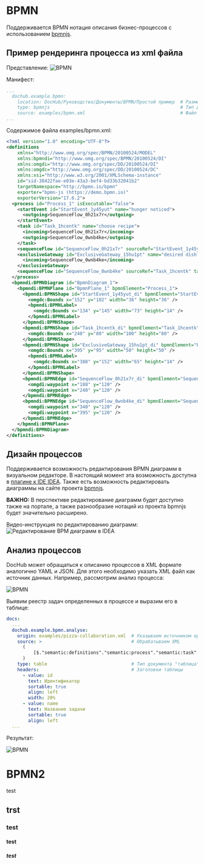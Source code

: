 # BPMN

Поддерживается BPMN нотация описания бизнес-процессов с использованием [bpmnjs](https://bpmn.io/). 

## Пример рендеринга процесса из xml файла
Представление:
![BPMN](@document/dochub.example.bpmn)


Манифест:
```yaml
...
  dochub.example.bpmn:
    location: DocHub/Руководство/Документы/BPMN/Простой пример  # Размещение документа в меню
    type: bpmnjs                                                # Тип документа
    source: examples/bpmn.xml                                   # Файл с xml описанием диаграммы
...
```

Содержимое файла examples/bpmn.xml:
```xml
<?xml version="1.0" encoding="UTF-8"?>
<definitions 
    xmlns="http://www.omg.org/spec/BPMN/20100524/MODEL"
    xmlns:bpmndi="http://www.omg.org/spec/BPMN/20100524/DI"
    xmlns:omgdi="http://www.omg.org/spec/DD/20100524/DI"
    xmlns:omgdc="http://www.omg.org/spec/DD/20100524/DC"
    xmlns:xsi="http://www.w3.org/2001/XMLSchema-instance"
    id="sid-38422fae-e03e-43a3-bef4-bd33b32041b2"
    targetNamespace="http://bpmn.io/bpmn"
    exporter="bpmn-js (https://demo.bpmn.io)"
    exporterVersion="17.6.2">
  <process id="Process_1" isExecutable="false">
    <startEvent id="StartEvent_1y45yut" name="hunger noticed">
      <outgoing>SequenceFlow_0h21x7r</outgoing>
    </startEvent>
    <task id="Task_1hcentk" name="choose recipe">
      <incoming>SequenceFlow_0h21x7r</incoming>
      <outgoing>SequenceFlow_0wnb4ke</outgoing>
    </task>
    <sequenceFlow id="SequenceFlow_0h21x7r" sourceRef="StartEvent_1y45yut" targetRef="Task_1hcentk" />
    <exclusiveGateway id="ExclusiveGateway_15hu1pt" name="desired dish?">
      <incoming>SequenceFlow_0wnb4ke</incoming>
    </exclusiveGateway>
    <sequenceFlow id="SequenceFlow_0wnb4ke" sourceRef="Task_1hcentk" targetRef="ExclusiveGateway_15hu1pt" />
  </process>
  <bpmndi:BPMNDiagram id="BpmnDiagram_1">
    <bpmndi:BPMNPlane id="BpmnPlane_1" bpmnElement="Process_1">
      <bpmndi:BPMNShape id="StartEvent_1y45yut_di" bpmnElement="StartEvent_1y45yut">
        <omgdc:Bounds x="152" y="102" width="36" height="36" />
        <bpmndi:BPMNLabel>
          <omgdc:Bounds x="134" y="145" width="73" height="14" />
        </bpmndi:BPMNLabel>
      </bpmndi:BPMNShape>
      <bpmndi:BPMNShape id="Task_1hcentk_di" bpmnElement="Task_1hcentk">
        <omgdc:Bounds x="240" y="80" width="100" height="80" />
      </bpmndi:BPMNShape>
      <bpmndi:BPMNShape id="ExclusiveGateway_15hu1pt_di" bpmnElement="ExclusiveGateway_15hu1pt" isMarkerVisible="true">
        <omgdc:Bounds x="395" y="95" width="50" height="50" />
        <bpmndi:BPMNLabel>
          <omgdc:Bounds x="388" y="152" width="65" height="14" />
        </bpmndi:BPMNLabel>
      </bpmndi:BPMNShape>
      <bpmndi:BPMNEdge id="SequenceFlow_0h21x7r_di" bpmnElement="SequenceFlow_0h21x7r">
        <omgdi:waypoint x="188" y="120" />
        <omgdi:waypoint x="240" y="120" />
      </bpmndi:BPMNEdge>
      <bpmndi:BPMNEdge id="SequenceFlow_0wnb4ke_di" bpmnElement="SequenceFlow_0wnb4ke">
        <omgdi:waypoint x="340" y="120" />
        <omgdi:waypoint x="395" y="120" />
      </bpmndi:BPMNEdge>
    </bpmndi:BPMNPlane>
  </bpmndi:BPMNDiagram>
</definitions>
```

## Дизайн процессов

Поддерживается возможность редактирования BPMN диаграмм в визуальном редакторе. 
В настоящий момент эта возможность доступна в [плагине к IDE IDEA](https://plugins.jetbrains.com/plugin/18518-dochub-architecture-as-code).
Также есть возможность редактировать диаграммы на сайте проекта [bpmnjs](https://demo.bpmn.io/s/start).

**ВАЖНО:** В перспективе редактирование диаграмм будет доступно также на портале, а также разнообразие нотаций 
из проекта bpmnjs будет значительно расширено.

Видео-инструкция по редактированию диаграмм:
![Редактирование BPM диаграмм в IDEA](https://youtu.be/qQzsHuYxNzg)


## Анализ процессов

DocHub может обращаться к описанию процессов в XML формате аналогично YAML и JSON. Для этого необходимо указать XML
файл как источник данных. Например, рассмотрим анализ процесса:

![BPMN](@document/dochub.example.bpmn.full)

Выявим реестр задач определенных в процессе и выразим его в таблице:

```yaml
docs:
  ...
  dochub.example.bpmn.analyse:
    origin: examples/pizza-collaboration.xml  # Указываем источником оригинальных данных XML файл
    source: >                                 # Обрабатываем XML
      (
          [$."semantic:definitions"."semantic:process"."semantic:task"."$"]
      )
    type: table                               # Тип документа "таблица"
    headers:                                  # Заголовки таблицы
      - value: id
        text: Идентификатор
        sortable: true
        align: left
        width: 20%
      - value: name
        text: Название задачи
        sortable: true
        align: left
  ...
```

Результат:

![BPMN](@document/dochub.example.bpmn.analyse)

# BPMN2
test

## trst

### test 

#### test

##### test